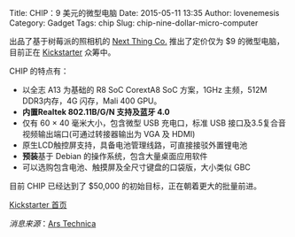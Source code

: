 Title: CHIP：9 美元的微型电脑
Date: 2015-05-11 13:35
Author: lovenemesis
Category: Gadget
Tags: chip
Slug: chip-nine-dollar-micro-computer

出品了基于树莓派的照相机的 [Next Thing
Co.](https://www.kickstarter.com/projects/1598272670/chip-the-worlds-first-9-computer/creator\_bio)
推出了定价仅为 $9 的微型电脑，目前正在
[Kickstarter](https://www.kickstarter.com/projects/1598272670/chip-the-worlds-first-9-computer)
众筹中。

<!-- PELICAN_END_SUMMARY -->

CHIP 的特点有：

* 以全志 A13 为基础的 R8 SoC CorextA8 SoC 方案，1GHz 主频，512M
DDR3内存，4G 闪存，Mali 400 GPU。  
* **内置Realtek 802.11B/G/N 支持及蓝牙 4.0**  
* 仅有 60 × 40 毫米大小，包含微型 USB 充电口，标准 USB
接口及3.5复合音视频输出端口(可通过转接器输出为 VGA 及 HDMI)  
* 原生LCD触控屏支持，具备电池管理线路，可直接接驳外置锂电池  
* **预装**基于 Debian 的操作系统，包含大量桌面应用软件  
* 可以选购包含电池、触摸屏及全尺寸键盘的口袋版，大小类似 GBC

目前 CHIP 已经达到了 $50,000 的初始目标，正在朝着更大的批量前进。

[Kickstarter
首页](https://www.kickstarter.com/projects/1598272670/chip-the-worlds-first-9-computer)

*消息来源*：[Ars
Technica](http://arstechnica.com/business/2015/05/move-over-raspberry-pi-this-startup-is-building-a-9-computer/)
